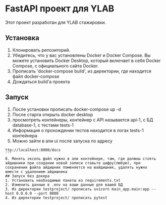 # FastAPI проект для YLAB

Этот проект разработан для YLAB стажировки.

## Установка

1. Клонировать репозиторий.
2. Убедитесь, что у вас установлены Docker и Docker Compose. Вы можете установить Docker Desktop, который включает в себя Docker Compose, с официального сайта Docker.
3. Прописать 'docker-compose build', из директории, где находится файл docker-compose
4. Дождаться build'а проекта

## Запуск
1. После установки прописать docker-compose up -d
2. После старта открыть docker desktop
3. просмотреть контейнеры, контейнер с API называется api-1, с БД database-1, с тестами tests-1
4. Информация о прохождении тестов находится в логах tests-1 контейнера
5. Можно зайти в апи ui после запуска по адресу
````
ttp://localhost:8000/docs
```
8. Менять эксель файл нужно в апи контейнере, там, где должны стоять айдишники при создании новой записи ставьте цифру(любую), при сохранении файла айдишник поменяется на юайдишник, удалять нужно вместе с удалением айдишника
## Запуск без докера
1. Установить необходимые пакеты из requirements.txt
2. Изменить данные в .env на ваши данные для вашей БД
3. Из директории testproject/ прописать uvicorn main_app.main:app --host 0.0.0.0 --port 8000
4. Из директории testproject/ прописать pytest
